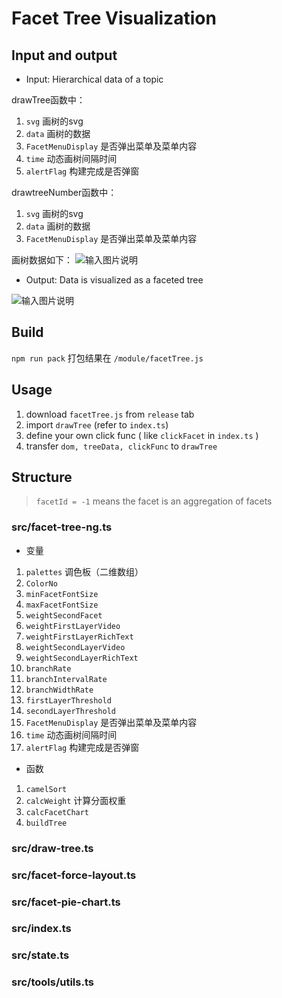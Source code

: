 # Facet Tree Visualization

## Input and output
- Input: Hierarchical data of a topic

drawTree函数中：
1. `svg` 画树的svg
2. `data` 画树的数据
3. `FacetMenuDisplay` 是否弹出菜单及菜单内容
4. `time` 动态画树间隔时间
5. `alertFlag` 构建完成是否弹窗

drawtreeNumber函数中：
1. `svg` 画树的svg
2. `data` 画树的数据
3. `FacetMenuDisplay` 是否弹出菜单及菜单内容


画树数据如下：
![输入图片说明](https://images.gitee.com/uploads/images/2021/0511/191449_588c770b_8849316.png "屏幕截图.png")
- Output: Data is visualized as a faceted tree

![输入图片说明](https://images.gitee.com/uploads/images/2021/0511/191533_7569af5f_8849316.png "屏幕截图.png")

## Build
`npm run pack` 打包结果在 `/module/facetTree.js`

## Usage
1. download `facetTree.js` from `release` tab
2. import `drawTree` (refer to `index.ts`)
3. define your own click func ( like `clickFacet` in `index.ts` )
4. transfer `dom, treeData, clickFunc` to `drawTree`

## Structure
> `facetId = -1` means the facet is an aggregation of facets

### src/facet-tree-ng.ts

- 变量
1. `palettes` 调色板（二维数组）
2. `ColorNo`
3. `minFacetFontSize`
4. `maxFacetFontSize`
5. `weightSecondFacet`
6. `weightFirstLayerVideo`
7. `weightFirstLayerRichText`
8. `weightSecondLayerVideo`
9. `weightSecondLayerRichText`
10. `branchRate`
11. `branchIntervalRate`
12. `branchWidthRate`
13. `firstLayerThreshold`
14. `secondLayerThreshold`
15. `FacetMenuDisplay` 是否弹出菜单及菜单内容
16. `time` 动态画树间隔时间
17. `alertFlag` 构建完成是否弹窗

- 函数

1. `camelSort`
2. `calcWeight` 计算分面权重
3. `calcFacetChart`
4. `buildTree`

### src/draw-tree.ts

### src/facet-force-layout.ts

### src/facet-pie-chart.ts

### src/index.ts

### src/state.ts

### src/tools/utils.ts
